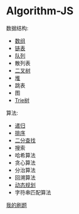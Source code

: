 # Algorithm-JS

数据结构:
- [数组](https://zh.wikipedia.org/wiki/%E6%95%B0%E7%BB%84)
- [链表](https://github.com/fxbabys/Algorithm-JS/tree/master/LinkedList)
- [队列](https://github.com/fxbabys/Algorithm-JS/tree/master/Queue)
- 散列表
- [二叉树](https://github.com/fxbabys/Algorithm-JS/tree/master/Tree?1551165323647)
- [堆](https://github.com/fxbabys/Algorithm-JS/blob/master/Sorts/heapSort.js)
- 跳表
- 图
- [Trie树](https://github.com/fxbabys/Algorithm-JS/blob/master/Tree/Trie.js)

算法:
- [递归](https://zh.wikipedia.org/wiki/%E9%80%92%E5%BD%92)
- [排序](https://github.com/fxbabys/Algorithm-JS/tree/master/Sorts)
- [二分查找](https://github.com/fxbabys/Algorithm-JS/tree/master/BinaryFind)
- 搜索
- 哈希算法
- 贪心算法
- 分治算法
- 回溯算法
- [动态规划](https://github.com/fxbabys/Algorithm-JS/tree/master/DynamicPlanning)
- 字符串匹配算法
 
 
[我的刷题](https://github.com/fxbabys/Algorithm-JS/tree/master/Answers)